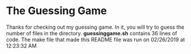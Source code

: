 # The Guessing Game


Thanks for checking out my guessing game.
In it, you will try to guess the number of files in the directory.
**guessinggame.sh** contains 36 lines of code.
The make file that made this README file was run on
02/26/2019
at
12:23:32 AM
